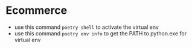 # Ecommerce





- use this command ```poetry shell``` to activate the virtual env
- use this command ```poetry env info``` to get the PATH to python.exe for virtual env 

